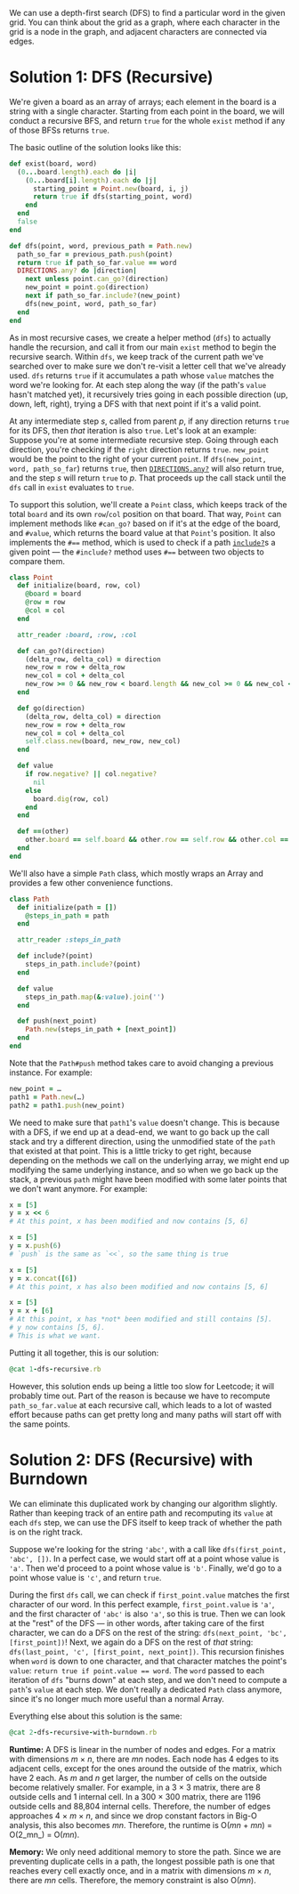 We can use a depth-first search (DFS) to find a particular word in the given grid. You can think about the grid as a graph, where each character in the grid is a node in the graph, and adjacent characters are connected via edges.

# Solution 1: DFS (Recursive)
We're given a board as an array of arrays; each element in the board is a string with a single character. Starting from each point in the board, we will conduct a recursive BFS, and return `true` for the whole `exist` method if any of those BFSs returns `true`. 

The basic outline of the solution looks like this:

```ruby
def exist(board, word)
  (0...board.length).each do |i|
    (0...board[i].length).each do |j|
      starting_point = Point.new(board, i, j)
      return true if dfs(starting_point, word)
    end
  end
  false
end

def dfs(point, word, previous_path = Path.new)
  path_so_far = previous_path.push(point)
  return true if path_so_far.value == word
  DIRECTIONS.any? do |direction|
    next unless point.can_go?(direction)
    new_point = point.go(direction)
    next if path_so_far.include?(new_point)
    dfs(new_point, word, path_so_far)
  end
end
```

As in most recursive cases, we create a helper method (`dfs`) to actually handle the recursion, and call it from our main `exist` method to begin the recursive search. Within `dfs`, we keep track of the current path we've searched over to make sure we don't re-visit a letter cell that we've already used. `dfs` returns `true` if it accumulates a path whose `value` matches the word we're looking for. At each step along the way (if the path's `value` hasn't matched yet), it recursively tries going in each possible direction (up, down, left, right), trying a DFS with that next point if it's a valid point. 

At any intermediate step _s_, called from parent _p_, if any direction returns `true` for its DFS, then _that_ iteration is also `true`. Let's look at an example: Suppose you're at some intermediate recursive step. Going through each direction, you're checking if the `right` direction returns `true`. `new_point` would be the point to the right of your current `point`. If `dfs(new_point, word, path_so_far`) returns `true`, then [`DIRECTIONS.any?`](https://ruby-doc.org/core/Enumerable.html#method-i-any-3F) will also return true, and the step _s_ will return `true` to _p_. That proceeds up the call stack until the `dfs` call in `exist` evaluates to `true`. 

To support this solution, we'll create a `Point` class, which keeps track of the total `board` and its own `row`/`col` position on that board. That way, `Point` can implement methods like `#can_go?` based on if it's at the edge of the board, and `#value`, which returns the board value at that `Point`'s position. It also implements the `#==` method, which is used to check if a path [`include?`](https://ruby-doc.org/core-2.6.3/Enumerable.html#method-i-include-3F)s a given point — the `#include?` method uses `#==` between two objects to compare them. 

```ruby
class Point
  def initialize(board, row, col)
    @board = board
    @row = row
    @col = col
  end

  attr_reader :board, :row, :col

  def can_go?(direction)
    (delta_row, delta_col) = direction
    new_row = row + delta_row
    new_col = col + delta_col
    new_row >= 0 && new_row < board.length && new_col >= 0 && new_col < board.first.length
  end

  def go(direction)
    (delta_row, delta_col) = direction
    new_row = row + delta_row
    new_col = col + delta_col
    self.class.new(board, new_row, new_col)
  end

  def value
    if row.negative? || col.negative?
      nil
    else
      board.dig(row, col)
    end
  end

  def ==(other)
    other.board == self.board && other.row == self.row && other.col == self.col
  end
end
```

We'll also have a simple `Path` class, which mostly wraps an Array and provides a few other convenience functions. 

```ruby
class Path
  def initialize(path = [])
    @steps_in_path = path
  end

  attr_reader :steps_in_path

  def include?(point)
    steps_in_path.include?(point)
  end

  def value
    steps_in_path.map(&:value).join('')
  end

  def push(next_point)
    Path.new(steps_in_path + [next_point])
  end
end
```

Note that the `Path#push` method takes care to avoid changing a previous instance. For example:

```ruby
new_point = …
path1 = Path.new(…)
path2 = path1.push(new_point)
```

We need to make sure that `path1`'s `value` doesn't change. This is because with a DFS, if we end up at a dead-end, we want to go back up the call stack and try a different direction, using the unmodified state of the `path` that existed at that point. This is a little tricky to get right, because depending on the methods we call on the underlying array, we might end up modifying the same underlying instance, and so when we go back up the stack, a previous `path` might have been modified with some later points that we don't want anymore. For example:

```ruby
x = [5]
y = x << 6
# At this point, x has been modified and now contains [5, 6] 

x = [5]
y = x.push(6)
# `push` is the same as `<<`, so the same thing is true

x = [5]
y = x.concat([6])
# At this point, x has also been modified and now contains [5, 6]

x = [5]
y = x + [6]
# At this point, x has *not* been modified and still contains [5].
# y now contains [5, 6].
# This is what we want.
```

Putting it all together, this is our solution:

```ruby
@cat 1-dfs-recursive.rb
```

However, this solution ends up being a little too slow for Leetcode; it will probably time out. Part of the reason is because we have to recompute `path_so_far.value` at each recursive call, which leads to a lot of wasted effort because paths can get pretty long and many paths will start off with the same points.

# Solution 2: DFS (Recursive) with Burndown
We can eliminate this duplicated work by changing our algorithm slightly. Rather than keeping track of an entire path and recomputing its `value` at each `dfs` step, we can use the DFS itself to keep track of whether the path is on the right track. 

Suppose we're looking for the string `'abc'`, with a call like `dfs(first_point, 'abc', [])`. In a perfect case, we would start off at a point whose value is `'a'`. Then we'd proceed to a point whose value is `'b'`. Finally, we'd go to a point whose value is `'c'`, and return `true`.

During the first `dfs` call, we can check if `first_point.value` matches the first character of our word. In this perfect example, `first_point.value`  is `'a'`, and the first character of `'abc'` is also `'a'`, so this is true. Then we can look at the "rest" of the DFS — in other words, after taking care of the first character, we can do a DFS on the rest of the string: `dfs(next_point, 'bc', [first_point])`! Next, we again do a DFS on the rest of _that_ string: `dfs(last_point, 'c', [first_point, next_point])`. This recursion finishes when `word` is down to one character, and that character matches the point's `value`: `return true if point.value == word`. The `word` passed to each iteration of `dfs` "burns down" at each step, and we don't need to compute a `path`'s `value` at each step. We don't really a dedicated `Path` class anymore, since it's no longer much more useful than a normal Array.

Everything else about this solution is the same:

```ruby
@cat 2-dfs-recursive-with-burndown.rb
```

**Runtime:** A DFS is linear in the number of nodes and edges. For a matrix with dimensions _m_ × _n_, there are _mn_ nodes. Each node has 4 edges to its adjacent cells, except for the ones around the outside of the matrix, which have 2 each. As _m_ and _n_ get larger, the number of cells on the outside become relatively smaller. For example, in a 3 × 3 matrix, there are 8 outside cells and 1 internal cell. In a 300 × 300 matrix, there are 1196 outside cells and 88,804 internal cells. Therefore, the number of edges approaches 4 × _m_ × _n_, and since we drop constant factors in Big-O analysis, this also becomes _mn_. Therefore, the runtime is O(_mn_ + _mn_) = O(2_mn_) = O(_mn_).

**Memory:** We only need additional memory to store the path. Since we are preventing duplicate cells in a path, the longest possible path is one that reaches every cell exactly once, and in a matrix with dimensions _m_ × _n_, there are _mn_ cells. Therefore, the memory constraint is also O(_mn_). 